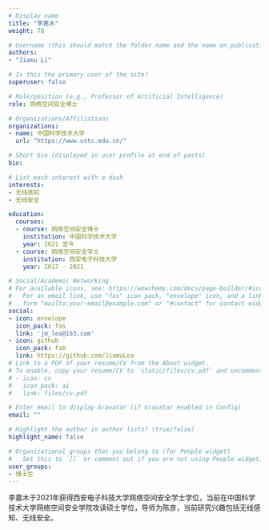 ```yaml
---
# Display name
title: "李嘉木"
weight: 78

# Username (this should match the folder name and the name on publications)
authors:
- "Jiamu Li"

# Is this the primary user of the site?
superuser: false

# Role/position (e.g., Professor of Artificial Intelligence)
role: 网络空间安全博士

# Organizations/Affiliations
organizations:
- name: 中国科学技术大学
  url: "https://www.ustc.edu.cn/"

# Short bio (displayed in user profile at end of posts)
bio: 

# List each interest with a dash
interests:
- 无线感知
- 无线安全

education:
  courses:
  - course: 网络空间安全博士
    institution: 中国科学技术大学
    year: 2021 至今
  - course: 网络空间安全学士
    institution: 西安电子科技大学
    year: 2017 - 2021

# Social/Academic Networking
# For available icons, see: https://wowchemy.com/docs/page-builder/#icons
#   For an email link, use "fas" icon pack, "envelope" icon, and a link in the
#   form "mailto:your-email@example.com" or "#contact" for contact widget.
social:
- icon: envelope
  icon_pack: fas
  link: 'jm_lea@163.com' 
- icon: github
  icon_pack: fab
  link: https://github.com/JiamuLea
# Link to a PDF of your resume/CV from the About widget.
# To enable, copy your resume/CV to `static/files/cv.pdf` and uncomment the lines below.
# - icon: cv
#   icon_pack: ai
#   link: files/cv.pdf

# Enter email to display Gravatar (if Gravatar enabled in Config)
email: ""

# Highlight the author in author lists? (true/false)
highlight_name: false

# Organizational groups that you belong to (for People widget)
#   Set this to `[]` or comment out if you are not using People widget.
user_groups:
- 博士生
---
```


李嘉木于2021年获得西安电子科技大学网络空间安全学士学位，当前在中国科学技术大学网络空间安全学院攻读硕士学位，导师为陈彦，当前研究兴趣包括无线感知、无线安全。

